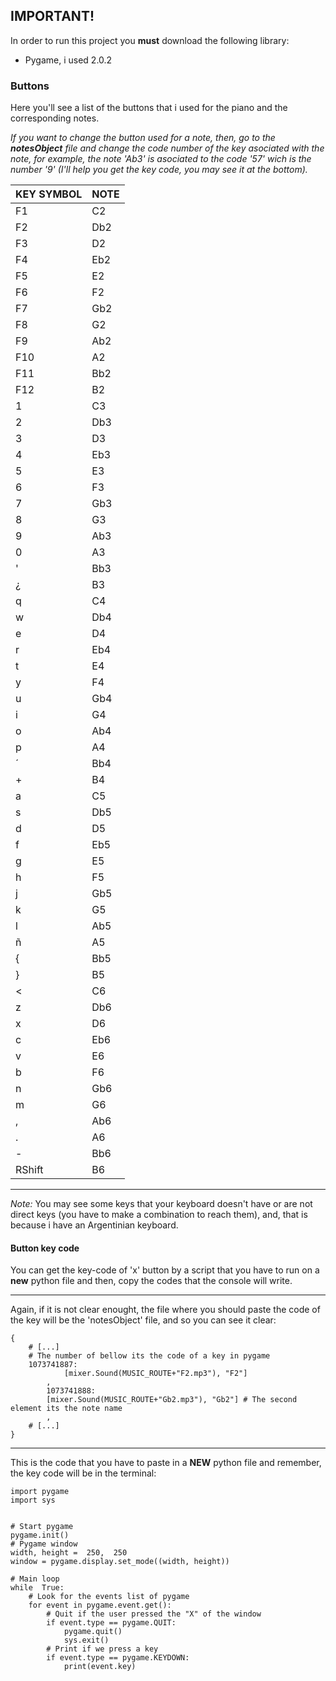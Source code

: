 
## IMPORTANT!

In order to run this project you **must** download the following library:
- Pygame, i used 2.0.2

### Buttons

Here you'll see a list of the buttons that i used for the piano and the corresponding notes.

*If you want to change the button used for a note, then, go to the **notesObject** file and change the code number of the key asociated with the note, for example, the note 'Ab3' is asociated to the code '57' wich is the number '9' (I'll help you get the key code, you may see it at the bottom).*


| KEY SYMBOL| NOTE |
|---|---|
| F1 | C2 |
| F2 | Db2 |
| F3 | D2 |
| F4 | Eb2 |
| F5 | E2 |
| F6 | F2 |
| F7 | Gb2 |
| F8 | G2 |
| F9 | Ab2 |
| F10 | A2 |
| F11 | Bb2 |
| F12 | B2 |
| 1 | C3 |
| 2 | Db3 |
| 3 | D3 |
| 4 | Eb3 |
| 5 | E3 |
| 6 | F3 |
| 7 | Gb3 |
| 8 | G3 |
| 9 | Ab3 |
| 0 | A3 |
| ' | Bb3 |
| ¿ | B3 |
| q | C4 |
| w | Db4 |
| e | D4 |
| r | Eb4 |
| t | E4 |
| y | F4 |
| u | Gb4 |
| i | G4 |
| o | Ab4 |
| p | A4 |
| ´ | Bb4 |
| + | B4 |
| a | C5 |
| s | Db5 |
| d | D5 |
| f | Eb5 |
| g | E5 |
| h | F5 |
| j | Gb5 |
| k | G5 |
| l | Ab5 |
| ñ | A5 |
| { | Bb5 |
| } | B5 |
| < | C6 |
| z | Db6 |
| x | D6 |
| c | Eb6 |
| v | E6 |
| b | F6 |
| n | Gb6 |
| m | G6 |
| , | Ab6 |
| . | A6 |
| - | Bb6 |
| RShift | B6 |
---
*Note:* You may see some keys that your keyboard doesn't have or are not direct keys (you have to make a combination to reach them), and, that is because i have an Argentinian keyboard.


####  Button key code

You can get the key-code of 'x' button by a script that you have to run on a **new** python file and then, copy the codes that the console will write.

---
Again, if it is not clear enought, the file where you should paste the code of the key will be the 'notesObject' file, and so you can see it clear:
```
{
	# [...]
	# The number of bellow its the code of a key in pygame   
	1073741887: 
        	[mixer.Sound(MUSIC_ROUTE+"F2.mp3"), "F2"]
    	,
    	1073741888: 
		[mixer.Sound(MUSIC_ROUTE+"Gb2.mp3"), "Gb2"] # The second element its the note name
    	,
	# [...]
}
```
---

This is the code that you have to paste in a **NEW** python file and remember, the key code will be in the terminal:
```
import pygame
import sys  


# Start pygame
pygame.init()
# Pygame window
width, height =  250,  250
window = pygame.display.set_mode((width, height))

# Main loop
while  True:
	# Look for the events list of pygame
	for event in pygame.event.get():
		# Quit if the user pressed the "X" of the window
		if event.type == pygame.QUIT:
			pygame.quit()
			sys.exit()
		# Print if we press a key
		if event.type == pygame.KEYDOWN:
			print(event.key)
```
